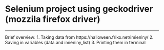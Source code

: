 # Selenium project using geckodriver (mozzila firefox driver) 
<hr>
Brief overview:  
1. Taking data from https://halloween.friko.net/imieniny/  
2. Saving in variables (data and imieniny_list)  
3. Printing them in terminal  
